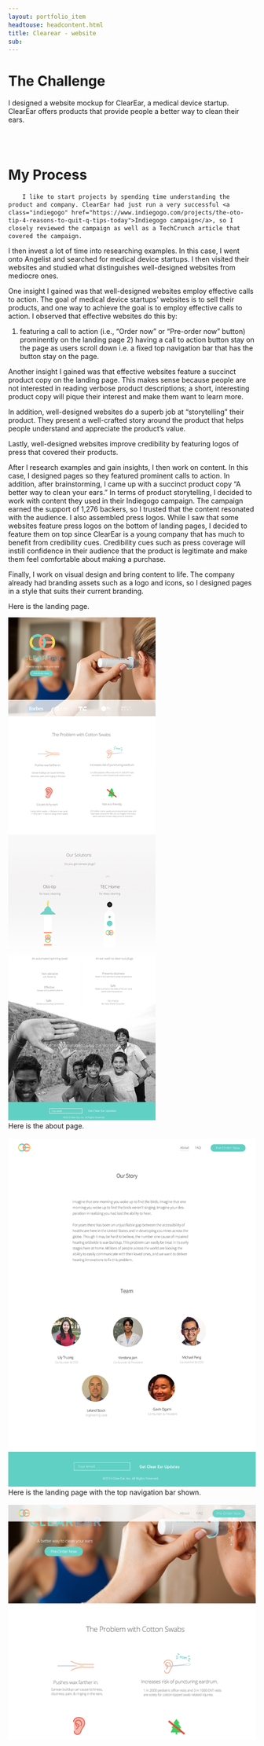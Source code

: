 ```yaml
---
layout: portfolio_item
headtouse: headcontent.html
title: Clearear - website
sub: 
---
```



# The Challenge

<div class="small_container">
	
I designed a website mockup for ClearEar, a medical device startup. ClearEar offers products that provide people a better way to clean their ears.
	
 

<br>
</div>
<br> 


# My Process 

<div class="small_container">
	
		I like to start projects by spending time understanding the product and company. ClearEar had just run a very successful <a class="indiegogo" href="https://www.indiegogo.com/projects/the-oto-tip-4-reasons-to-quit-q-tips-today">Indiegogo campaign</a>, so I closely reviewed the campaign as well as a TechCrunch article that covered the campaign.  

	
	

I then invest a lot of time into researching examples. In this case, I went onto Angelist and searched for medical device startups. I then visited their websites and studied what distinguishes well-designed websites from mediocre ones. 

One insight I gained was that well-designed websites employ effective calls to action. The goal of medical device startups’ websites is to sell their products, and one way to achieve the goal is to employ effective calls to action. I observed that effective websites do this by: 

1) featuring a call to action (i.e., “Order now” or “Pre-order now” button) prominently on the landing page 2) having a call to action button stay on the page as users scroll down i.e. a fixed top navigation bar that has the button stay on the page. 

Another insight I gained was that effective websites feature a succinct product copy on the landing page. This makes sense because people are not interested in reading verbose product descriptions; a short, interesting product copy will pique their interest and make them want to learn more.    
 
In addition, well-designed websites do a superb job at “storytelling” their product. They present a well-crafted story around the product that helps people understand and appreciate the product’s value.   

Lastly, well-designed websites improve credibility by featuring logos of press that covered their products.   

After I research examples and gain insights, I then work on content. In this case, I designed pages so they featured prominent calls to action. In addition, after brainstorming, I came up with a succinct product copy “A better way to clean your ears.” In terms of product storytelling, I decided to work with content they used in their Indiegogo campaign. The campaign earned the support of 1,276 backers, so I trusted that the content resonated with the audience. I also assembled press logos. While I saw that some websites feature press logos on the bottom of landing pages, I decided to feature them on top since ClearEar is a young company that has much to benefit from credibility cues. Credibility cues such as press coverage will instill confidence in their audience that the product is legitimate and make them feel comfortable about making a purchase.



Finally, I work on visual design and bring content to life. The company already had branding assets such as a logo and icons, so I designed pages in a style that suits their current branding. 

Here is the landing page. 
	</div>



<img src="/images/clearearlandingpage.png">

<br>
Here is the about page. 
<br>
<br>

<img src="/images/clearearabout.png">

<br>
Here is the landing page with the top navigation bar shown. 
<br>
<br> 

<img src="/images/cleareartopnav.png">


<br>

